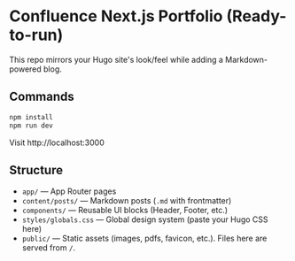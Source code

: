 
# Confluence Next.js Portfolio (Ready-to-run)

This repo mirrors your Hugo site's look/feel while adding a Markdown-powered blog.

## Commands
```bash
npm install
npm run dev
```
Visit http://localhost:3000

## Structure
- `app/` — App Router pages
- `content/posts/` — Markdown posts (`.md` with frontmatter)
- `components/` — Reusable UI blocks (Header, Footer, etc.)
- `styles/globals.css` — Global design system (paste your Hugo CSS here)
- `public/` — Static assets (images, pdfs, favicon, etc.). Files here are served from `/`.
